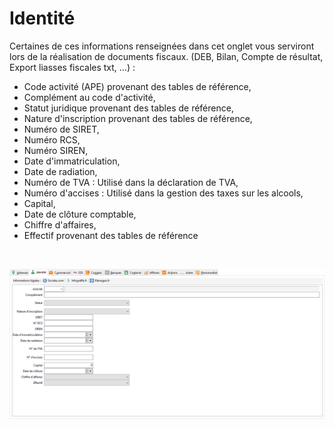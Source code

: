 # Identité

Certaines de ces informations renseignées dans cet onglet vous serviront 
 lors de la réalisation de documents fiscaux. (DEB, Bilan, Compte de résultat, 
 Export liasses fiscales txt, …) :


* Code activité (APE) 
 provenant des tables de référence,
* Complément au code 
 d'activité,
* Statut juridique 
 provenant des tables de référence,
* Nature d'inscription 
 provenant des tables de référence,
* Numéro de SIRET,
* Numéro RCS,
* Numéro SIREN,
* Date d'immatriculation,
* Date de radiation,
* Numéro de TVA : 
 Utilisé dans la déclaration de TVA,
* Numéro d'accises 
 : Utilisé dans la gestion des taxes sur les alcools,
* Capital,
* Date de clôture 
 comptable,
* Chiffre d'affaires,
* Effectif provenant 
 des tables de référence


 


![](OngletIdentite.png)


